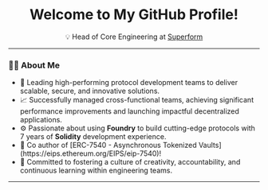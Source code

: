 <h1 align="center">Welcome to My GitHub Profile!</h1>

<p align="center">
💡 Head of Core Engineering at <a href="https://superform.xyz" target="_blank">Superform</a>
</p>

<hr />

<h3>👨‍💻 About Me</h3>
<ul>
  <li>🚀 Leading high-performing protocol development teams to deliver scalable, secure, and innovative solutions.</li>
  <li>📈 Successfully managed cross-functional teams, achieving significant performance improvements and launching impactful decentralized applications.</li>
  <li>⚙️ Passionate about using <strong>Foundry</strong> to build cutting-edge protocols with 7 years of <strong>Solidity</strong> development experience.</li>
  <li>📄 Co author of [ERC-7540 - Asynchronous Tokenized Vaults](https://eips.ethereum.org/EIPS/eip-7540)!
  <li>🌟 Committed to fostering a culture of creativity, accountability, and continuous learning within engineering teams.</li>
</ul>

<hr />
